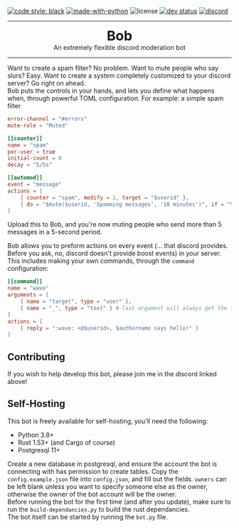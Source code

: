 [![code style: black](https://img.shields.io/badge/code%20style-black-000000.svg)](https://github.com/psf/black)
[![made-with-python](https://img.shields.io/badge/Made%20with-Python-1f425f.svg)](https://www.python.org/)
![license](https://img.shields.io/github/license/IAmTomahawkx/bob)
[![dev status](https://img.shields.io/badge/Development%20Status-3%20--%20Alpha-yellow)](https://pypi.org/classifiers)
[![discord](https://discord.com/api/guilds/604085864514977813/embed.png)](https://discord.gg/wcVHh4h)

___
<div align="center" style="font-size: 30px">
<strong>
Bob
</strong>
</div>
<div align="center">
An extremely flexible discord moderation bot
</div>

___

Want to create a spam filter? No problem. Want to mute people who say slurs? Easy. 
Want to create a system completely customized to your discord server? Go right on ahead.\
Bob puts the controls in your hands, and lets you define what happens when,
through powerful TOML configuration.
For example: a simple spam filter

```toml
error-channel = "#errors"
mute-role = "Muted"

[[counter]]
name = "spam"
per-user = true
initial-count = 0
decay = "5/5s"

[[automod]]
event = "message"
actions = [
    { counter = "spam", modify = 1, target = "$userid" },
    { do = "$mute($userid, 'Spamming messages', '10 minutes')", if = "%spam($userid) > 5" }
]
```

Upload this to Bob, and you're now muting people who send more than 5 messages in a 5-second period.

Bob allows you to preform actions on every event (... that discord provides.
Before you ask, no, discord doesn't provide boost events) in your server.
This includes making your own commands, through the `command` configuration:

```toml
[[command]]
name = "wave"
arguments = [
    { name = "target", type = "user" },
    { name = "_", type = "text" } # last argument will always get the full remaining text, so we'll just ignore it
]
actions = [
    { reply = ":wave: <@$userid>, $authorname says hello!" }
]
```

## Contributing
If you wish to help develop this bot, please join me in the discord linked above!

## Self-Hosting
This bot is freely available for self-hosting, you'll need the following:
- Python 3.8+
- Rust 1.53+ (and Cargo of course)
- Postgresql 11+

Create a new database in postgresql, and ensure the account the bot is connecting with has permission to create tables.
Copy the `config.example.json` file into `config.json`, and fill out the fields. `owners` can be left blank unless you
want to specify someone else as the owner, otherwise the owner of the bot account will be the owner. \
Before running the bot for the first time (and after you update), make sure to run the `build-dependancies.py` to build
the rust dependancies. \
The bot itself can be started by running the `bot.py` file.